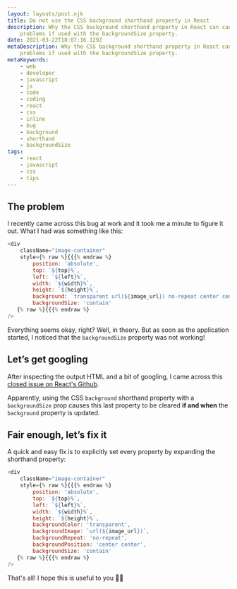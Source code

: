 ```yaml
---
layout: layouts/post.njk
title: Do not use the CSS background shorthand property in React
description: Why the CSS background shorthand property in React can cause
    problems if used with the backgroundSize property.
date: 2021-03-22T18:07:16.129Z
metaDescription: Why the CSS background shorthand property in React can cause
    problems if used with the backgroundSize property.
metaKeywords:
    - web
    - developer
    - javascript
    - js
    - code
    - coding
    - react
    - css
    - inline
    - bug
    - background
    - shorthand
    - backgroundSize
tags:
    - react
    - javascript
    - css
    - tips
---
```


## The problem

I recently came across this bug at work and it took me a minute to figure it out.
What I had was something like this:

```javascript
<div
    className="image-container"
    style={% raw %}{{{% endraw %}
        position: 'absolute',
        top: `${top}%`,
        left: `${left}%`,
        width: `${width}%`,
        height: `${height}%`,
        background: `transparent url(${image_url}) no-repeat center center`,
        backgroundSize: 'contain'
   {% raw %}{{{% endraw %}
/>
```

Everything seems okay, right? Well, in theory.
But as soon as the application started, I noticed that the `backgroundSize` property was not working!

## Let’s get googling

After inspecting the output HTML and a bit of googling, I came across this [closed issue on React's Github](https://github.com/facebook/react/issues/5030).

Apparently, using the CSS `background` shorthand property with a `backgroundSize` prop causes this last property to be cleared **if and when** the `background` property is updated.

## Fair enough, let’s fix it

A quick and easy fix is to explicitly set every property by expanding the shorthand property:

```javascript
<div
    className="image-container"
    style={% raw %}{{{% endraw %}
        position: 'absolute',
        top: `${top}%`,
        left: `${left}%`,
        width: `${width}%`,
        height: `${height}%`,
        backgroundColor: 'transparent',
        backgroundImage: `url(${image_url})`,
        backgroundRepeat: 'no-repeat',
        backgroundPosition: 'center center',
        backgroundSize: 'contain'
   {% raw %}{{{% endraw %}
/>
```

That's all! I hope this is useful to you 💪🏻
